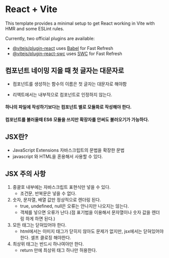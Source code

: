 # React + Vite

This template provides a minimal setup to get React working in Vite with HMR and some ESLint rules.

Currently, two official plugins are available:

- [@vitejs/plugin-react](https://github.com/vitejs/vite-plugin-react/blob/main/packages/plugin-react/README.md) uses [Babel](https://babeljs.io/) for Fast Refresh
- [@vitejs/plugin-react-swc](https://github.com/vitejs/vite-plugin-react-swc) uses [SWC](https://swc.rs/) for Fast Refresh

## 컴포넌트 네이밍 지을 때 첫 글자는 대문자로

- 컴포넌트를 생성하는 함수의 이름은 첫 글자는 대문자로 해야함

- 리액트에서는 내부적으로 컴포넌트로 인정하지 않는다.

#### 하나의 파일에 작성하기보다는 컴포넌트 별로 모듈화로 작성해야 한다.

#### 컴포넌트를 불러올때 ES6 모듈을 쓰지만 확장자를 안써도 불러오기가 가능하다.

## JSX란?

- JavaScript Extensions 자바스크립트의 문법을 확장한 문법
- javascript 와 HTML을 혼용해서 사용할 수 있다.

## JSX 주의 사항

1. 중괄호 내부에는 자바스크립트 표현식만 넣을 수 있다.
   - 조건문, 반복문은 넣을 수 없다.
2. 숫자, 문자열, 배열 값만 정상적으로 렌더링 된다.
   - true, undefined, null은 오류는 안나지만 나오지는 않는다.
   - 객체를 넣으면 오류가 난다.(점 표기법을 이용해서 문자열이나 숫자 값을 렌더링 하게 하면 된다.)
3. 모든 태그는 닫혀있어야 한다.
   - html에서는 이미지 태그가 닫히지 않아도 문제가 없지만, jsx에서는 닫혀있어야 한다. 셀프 클로징 해야한다.
4. 최상위 태그는 반드시 하나여야만 한다.
   - return 만에 최상위 태그 하나만 허용한다.
